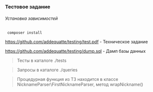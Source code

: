 ### Тестовое задание

###### Установка зависимостей
     composer install

https://github.com/addequatte/testing/test.pdf - Техническое задание

https://github.com/addequatte/testing/dump.sql - Дамп базы данных

>Тесты в каталоге ./tests

> Запросы в каталоге ./queries

> Процедурная функция из ТЗ находится в классе NicknameParser\FirstNicknameParser, метод wrapNickname()